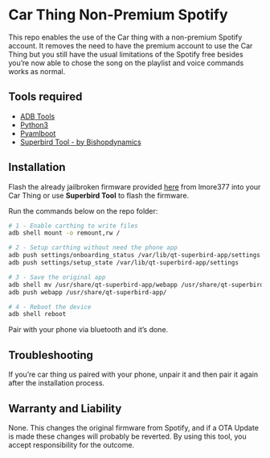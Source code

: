 # Car Thing Non-Premium Spotify

This repo enables the use of the Car thing with a non-premium Spotify account. It removes the need to have the premium account to use the Car Thing but you still have the usual limitations of the Spotify free besides you’re now able to chose the song on the playlist and voice commands works as normal.  

## Tools required

- [ADB Tools](https://www.xda-developers.com/install-adb-windows-macos-linux/)
- [Python3](https://www.python.org/)
- [Pyamlboot](https://github.com/superna9999/pyamlboot)
- [Superbird Tool - by Bishopdynamics](https://github.com/bishopdynamics/superbird-tool)

## Installation

Flash the already jailbroken firmware provided [here](https://github.com/err4o4/spotify-car-thing-reverse-engineering/issues/22#issue-1432896381) from lmore377 into your Car Thing or use **Superbird Tool** to flash the firmware.

Run the commands below on the repo folder:

```bash
# 1 - Enable carthing to write files
adb shell mount -o remount,rw /

# 2 - Setup carthing without need the phone app
adb push settings/onboarding_status /var/lib/qt-superbird-app/settings
adb push settings/setup_state /var/lib/qt-superbird-app/settings

# 3 - Save the original app
adb shell mv /usr/share/qt-superbird-app/webapp /usr/share/qt-superbird-app/webapp-orig
adb push webapp /usr/share/qt-superbird-app/

# 4 - Reboot the device
adb shell reboot
```

Pair with your phone via bluetooth and it’s done.

## Troubleshooting

If you’re car thing us paired with your phone, unpair it and then pair it again after the installation process.

## Warranty and Liability

None. This changes the original firmware from Spotify, and if a OTA Update is made these changes will probably be reverted. By using this tool, you accept responsibility for the outcome.
